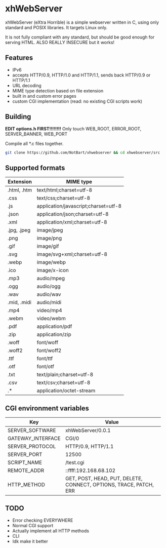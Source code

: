 
# xhWebServer
xhWebServer (eXtra Horrible) is a simple webserver written in C, using only standard and POSIX libraries. It targets Linux only.

It is not fully compliant with any standard, but should be good enough for serving HTML.
ALSO REALLY INSECURE but it works!

## Features
- IPv6
- accepts HTTP/0.9, HTTP/1.0 and HTTP/1.1, sends back HTTP/0.9 or HTTP/1.1
- URL decoding
- MIME type detection based on file extension
- built in and custom error pages
- custom CGI implementation (read: no existing CGI scripts work)

## Building
**EDIT options.h FIRST!!!!!!!!** Only touch WEB_ROOT, ERROR_ROOT, SERVER_BANNER, WEB_PORT

Compile all *.c files together.
```bash
git clone https://github.com/NotBart/xhwebserver && cd xhwebserver/src && gcc -g *.c -O2 -o ../server
```

## Supported formats
| Extension       | MIME type                            |
|-----------------|--------------------------------------|
| .html, .htm     | text/html;charset=utf-8              |
| .css            | text/css;charset=utf-8               |
| .js             | application/javascript;charset=utf-8 |
| .json           | application/json;charset=utf-8       |
| .xml            | application/xml;charset=utf-8        |
| .jpg, .jpeg     | image/jpeg                           |
| .png            | image/png                            |
| .gif            | image/gif                            |
| .svg            | image/svg+xml;charset=utf-8          |
| .webp           | image/webp                           |
| .ico            | image/x-icon                         |
| .mp3            | audio/mpeg                           |
| .ogg            | audio/ogg                            |
| .wav            | audio/wav                            |
| .mid, .midi     | audio/midi                           |
| .mp4            | video/mp4                            |
| .webm           | video/webm                           |
| .pdf            | application/pdf                      |
| .zip            | application/zip                      |
| .woff           | font/woff                            |
| .woff2          | font/woff2                           |
| .ttf            | font/ttf                             |
| .otf            | font/otf                             |
| .txt            | text/plain;charset=utf-8             |
| .csv            | text/csv;charset=utf-8               |
| .\*             | application/octet-stream             |

## CGI environment variables
| Key                 | Value                 |
|---------------------|-----------------------|
| SERVER_SOFTWARE     | xhWebServer/0.0.1     |
| GATEWAY_INTERFACE   | CGI/0                 |
| SERVER_PROTOCOL     | HTTP/0.9, HTTP/1.1    |
| SERVER_PORT         | 12500                 |
| SCRIPT_NAME         | /test.cgi             |
| REMOTE_ADDR         | ::ffff:192.168.68.102 |
| HTTP_METHOD         | GET, POST, HEAD, PUT, DELETE, CONNECT, OPTIONS, TRACE, PATCH, ERR |

## TODO
- Error checking EVERYWHERE
- Normal CGI support
- Actually implement all HTTP methods
- CLI
- Idk make it better
